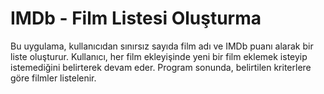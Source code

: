 # IMDb - Film Listesi Oluşturma

Bu uygulama, kullanıcıdan sınırsız sayıda film adı ve IMDb puanı alarak bir liste oluşturur. Kullanıcı, her film ekleyişinde yeni bir film eklemek isteyip istemediğini belirterek devam eder. Program sonunda, belirtilen kriterlere göre filmler listelenir.
